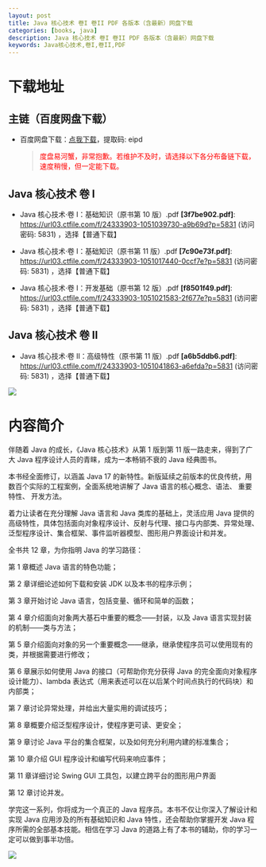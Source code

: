 ```yaml
---
layout: post
title: Java 核心技术 卷I 卷II PDF 各版本（含最新）网盘下载
categories: [books, java]
description: Java 核心技术 卷I 卷II PDF 各版本（含最新）网盘下载
keywords: Java核心技术,卷I,卷II,PDF
---
```


# 下载地址

## 主链（百度网盘下载）

- 百度网盘下载：[点我下载](https://pan.baidu.com/s/11aVxYT1z5HesgODlOXfNBA?pwd=eipd)，提取码: eipd

  > <p style="color:red" >度盘易河蟹，非常抱歉。若维护不及时，请选择以下各分布备链下载，速度稍慢，但一定能下载。</p>

## Java 核心技术 卷 I

- Java 核心技术·卷 I：基础知识（原书第 10 版）.pdf **[3f7be902.pdf]**: <https://url03.ctfile.com/f/24333903-1051039730-a9b69d?p=5831> (访问密码: 5831) ，选择【普通下载】

- Java 核心技术·卷 I：基础知识（原书第 11 版）.pdf **[7c90e73f.pdf]**: <https://url03.ctfile.com/f/24333903-1051017440-0ccf7e?p=5831> (访问密码: 5831) ，选择【普通下载】

- Java 核心技术·卷 I：开发基础（原书第 12 版）.pdf **[f8501f49.pdf]**: <https://url03.ctfile.com/f/24333903-1051021583-2f677e?p=5831> (访问密码: 5831) ，选择【普通下载】

## Java 核心技术 卷 II

- Java 核心技术·卷 II：高级特性（原书第 11 版）.pdf **[a6b5ddb6.pdf]**: <https://url03.ctfile.com/f/24333903-1051041863-a6efda?p=5831> (访问密码: 5831) ，选择【普通下载】

![](https://pic.imgdb.cn/item/6612476468eb935713c85291.gif)

# 内容简介

伴随着 Java 的成长，《Java 核心技术》从第 1 版到第 11 版一路走来，得到了广大 Java 程序设计人员的青睐，成为一本畅销不衰的 Java 经典图书。

本书经全面修订，以涵盖 Java 17 的新特性。新版延续之前版本的优良传统，用数百个实际的工程案例，全面系统地讲解了 Java 语言的核心概念、语法、 重要特性、 开发方法。

着力让读者在充分理解 Java 语言和 Java 类库的基础上，灵活应用 Java 提供的高级特性，具体包括面向对象程序设计、反射与代理、接口与内部类、异常处理、泛型程序设计、集合框架、事件监听器模型、图形用户界面设计和并发。

全书共 12 章，为你指明 Java 的学习路径：

第 1 章概述 Java 语言的特色功能；

第 2 章详细论述如何下载和安装 JDK 以及本书的程序示例；

第 3 章开始讨论 Java 语言，包括变量、循环和简单的函数；

第 4 章介绍面向对象两大基石中重要的概念——封装，以及 Java 语言实现封装的机制——类与方法；

第 5 章介绍面向对象的另一个重要概念——继承，继承使程序员可以使用现有的类，并根据需要进行修改；

第 6 章展示如何使用 Java 的接口（可帮助你充分获得 Java 的完全面向对象程序设计能力）、lambda 表达式（用来表述可以在以后某个时间点执行的代码块）和内部类；

第 7 章讨论异常处理，并给出大量实用的调试技巧；

第 8 章概要介绍泛型程序设计，使程序更可读、更安全；

第 9 章讨论 Java 平台的集合框架，以及如何充分利用内建的标准集合；

第 10 章介绍 GUI 程序设计和编写代码来响应事件；

第 11 章详细讨论 Swing GUI 工具包，以建立跨平台的图形用户界面

第 12 章讨论并发。

学完这一系列，你将成为一个真正的 Java 程序员。本书不仅让你深入了解设计和实现 Java 应用涉及的所有基础知识和 Java 特性，还会帮助你掌握开发 Java 程序所需的全部基本技能。相信在学习 Java 的道路上有了本书的辅助，你的学习一定可以做到事半功倍。

![](https://pic.imgdb.cn/item/661246bf68eb935713c7f81c.gif)
